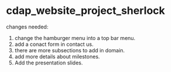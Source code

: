 # cdap_website_project_sherlock
changes needed:
1. change the hamburger menu into a top bar menu.
2. add a conact form in contact us.
3. there are more subsections to add in domain.
4. add more details about milestones.
5. Add the presentation slides.
